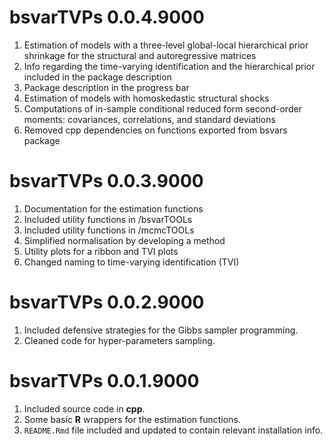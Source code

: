 # bsvarTVPs 0.0.4.9000

1. Estimation of models with a three-level global-local hierarchical prior shrinkage for the structural and autoregressive matrices
2. Info regarding the time-varying identification and the hierarchical prior included in the package description
3. Package description in the progress bar
4. Estimation of models with homoskedastic structural shocks
5. Computations of in-sample conditional reduced form second-order moments: covariances, correlations, and standard deviations
6. Removed cpp dependencies on functions exported from bsvars package

# bsvarTVPs 0.0.3.9000

1. Documentation for the estimation functions
2. Included utility functions in /bsvarTOOLs
3. Included utility functions in /mcmcTOOLs
4. Simplified normalisation by developing a method
5. Utility plots for a ribbon and TVI plots
6. Changed naming to time-varying identification (TVI)

# bsvarTVPs 0.0.2.9000

1.  Included defensive strategies for the Gibbs sampler programming.
2.  Cleaned code for hyper-parameters sampling.

# bsvarTVPs 0.0.1.9000

1.  Included source code in **cpp**.
2.  Some basic **R** wrappers for the estimation functions.
3.  `README.Rmd` file included and updated to contain relevant installation info.
